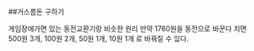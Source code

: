 ##거스름돈 구하기 

게임장에가면 있는 동전교환기랑 비슷한 원리
만약 1760원을 동전으로 바꾼다 치면 500원 3개, 100원 2개, 
50원 1개, 10원 1개 로 바꿔질 수 있다.
